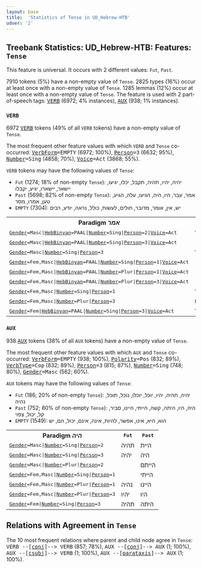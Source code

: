 ```yaml
---
layout: base
title:  'Statistics of Tense in UD_Hebrew-HTB'
udver: '2'
---
```


## Treebank Statistics: UD_Hebrew-HTB: Features: `Tense`

This feature is universal.
It occurs with 2 different values: `Fut`, `Past`.

7910 tokens (5%) have a non-empty value of `Tense`.
2825 types (16%) occur at least once with a non-empty value of `Tense`.
1285 lemmas (12%) occur at least once with a non-empty value of `Tense`.
The feature is used with 2 part-of-speech tags: <tt><a href="he_htb-pos-VERB.html">VERB</a></tt> (6972; 4% instances), <tt><a href="he_htb-pos-AUX.html">AUX</a></tt> (938; 1% instances).

### `VERB`

6972 <tt><a href="he_htb-pos-VERB.html">VERB</a></tt> tokens (49% of all `VERB` tokens) have a non-empty value of `Tense`.

The most frequent other feature values with which `VERB` and `Tense` co-occurred: <tt><a href="he_htb-feat-VerbForm.html">VerbForm</a></tt><tt>=EMPTY</tt> (6972; 100%), <tt><a href="he_htb-feat-Person.html">Person</a></tt><tt>=3</tt> (6632; 95%), <tt><a href="he_htb-feat-Number.html">Number</a></tt><tt>=Sing</tt> (4858; 70%), <tt><a href="he_htb-feat-Voice.html">Voice</a></tt><tt>=Act</tt> (3868; 55%).

`VERB` tokens may have the following values of `Tense`:

* `Fut` (1274; 18% of non-empty `Tense`): יהיה, יהיו, תהיה, תקבל, יכלו, יגיעו, יישאר, יישארו, יגיע, יקבלו
* `Past` (5698; 82% of non-empty `Tense`): אמר, עבר, היו, היה, הגיעו, עלה, הגיע, טען, אמרו, מסר
* `EMPTY` (7304): יש, אין, אומר, מדובר, חולים, לעשות, כולל, נראה, יודע, רבים

<table>
  <tr><th>Paradigm <i>אמר</i></th><th><tt>Fut</tt></th><th><tt>Past</tt></th></tr>
  <tr><td><tt><tt><a href="he_htb-feat-Gender.html">Gender</a></tt><tt>=Masc</tt>|<tt><a href="he_htb-feat-HebBinyan.html">HebBinyan</a></tt><tt>=PAAL</tt>|<tt><a href="he_htb-feat-Number.html">Number</a></tt><tt>=Sing</tt>|<tt><a href="he_htb-feat-Person.html">Person</a></tt><tt>=2</tt>|<tt><a href="he_htb-feat-Voice.html">Voice</a></tt><tt>=Act</tt></tt></td><td>תאמר</td><td>אמרת</td></tr>
  <tr><td><tt><tt><a href="he_htb-feat-Gender.html">Gender</a></tt><tt>=Masc</tt>|<tt><a href="he_htb-feat-HebBinyan.html">HebBinyan</a></tt><tt>=PAAL</tt>|<tt><a href="he_htb-feat-Number.html">Number</a></tt><tt>=Sing</tt>|<tt><a href="he_htb-feat-Person.html">Person</a></tt><tt>=3</tt>|<tt><a href="he_htb-feat-Voice.html">Voice</a></tt><tt>=Act</tt></tt></td><td></td><td>אמר</td></tr>
  <tr><td><tt><tt><a href="he_htb-feat-Gender.html">Gender</a></tt><tt>=Masc</tt>|<tt><a href="he_htb-feat-Number.html">Number</a></tt><tt>=Sing</tt>|<tt><a href="he_htb-feat-Person.html">Person</a></tt><tt>=3</tt></tt></td><td>יאמר</td><td></td></tr>
  <tr><td><tt><tt><a href="he_htb-feat-Gender.html">Gender</a></tt><tt>=Fem,Masc</tt>|<tt><a href="he_htb-feat-HebBinyan.html">HebBinyan</a></tt><tt>=PAAL</tt>|<tt><a href="he_htb-feat-Number.html">Number</a></tt><tt>=Sing</tt>|<tt><a href="he_htb-feat-Person.html">Person</a></tt><tt>=1</tt>|<tt><a href="he_htb-feat-Voice.html">Voice</a></tt><tt>=Act</tt></tt></td><td></td><td>אמרתי</td></tr>
  <tr><td><tt><tt><a href="he_htb-feat-Gender.html">Gender</a></tt><tt>=Fem,Masc</tt>|<tt><a href="he_htb-feat-HebBinyan.html">HebBinyan</a></tt><tt>=PAAL</tt>|<tt><a href="he_htb-feat-Number.html">Number</a></tt><tt>=Plur</tt>|<tt><a href="he_htb-feat-Person.html">Person</a></tt><tt>=1</tt>|<tt><a href="he_htb-feat-Voice.html">Voice</a></tt><tt>=Act</tt></tt></td><td></td><td>אמרנו</td></tr>
  <tr><td><tt><tt><a href="he_htb-feat-Gender.html">Gender</a></tt><tt>=Fem,Masc</tt>|<tt><a href="he_htb-feat-HebBinyan.html">HebBinyan</a></tt><tt>=PAAL</tt>|<tt><a href="he_htb-feat-Number.html">Number</a></tt><tt>=Plur</tt>|<tt><a href="he_htb-feat-Person.html">Person</a></tt><tt>=3</tt>|<tt><a href="he_htb-feat-Voice.html">Voice</a></tt><tt>=Act</tt></tt></td><td></td><td>אמרו</td></tr>
  <tr><td><tt><tt><a href="he_htb-feat-Gender.html">Gender</a></tt><tt>=Fem,Masc</tt>|<tt><a href="he_htb-feat-Number.html">Number</a></tt><tt>=Sing</tt>|<tt><a href="he_htb-feat-Person.html">Person</a></tt><tt>=1</tt></tt></td><td>אומר</td><td></td></tr>
  <tr><td><tt><tt><a href="he_htb-feat-Gender.html">Gender</a></tt><tt>=Fem,Masc</tt>|<tt><a href="he_htb-feat-Number.html">Number</a></tt><tt>=Plur</tt>|<tt><a href="he_htb-feat-Person.html">Person</a></tt><tt>=3</tt></tt></td><td>יאמרו</td><td></td></tr>
  <tr><td><tt><tt><a href="he_htb-feat-Gender.html">Gender</a></tt><tt>=Fem</tt>|<tt><a href="he_htb-feat-HebBinyan.html">HebBinyan</a></tt><tt>=PAAL</tt>|<tt><a href="he_htb-feat-Number.html">Number</a></tt><tt>=Sing</tt>|<tt><a href="he_htb-feat-Person.html">Person</a></tt><tt>=3</tt>|<tt><a href="he_htb-feat-Voice.html">Voice</a></tt><tt>=Act</tt></tt></td><td>תאמר</td><td>אמרה</td></tr>
</table>

### `AUX`

938 <tt><a href="he_htb-pos-AUX.html">AUX</a></tt> tokens (38% of all `AUX` tokens) have a non-empty value of `Tense`.

The most frequent other feature values with which `AUX` and `Tense` co-occurred: <tt><a href="he_htb-feat-VerbForm.html">VerbForm</a></tt><tt>=EMPTY</tt> (938; 100%), <tt><a href="he_htb-feat-Polarity.html">Polarity</a></tt><tt>=Pos</tt> (832; 89%), <tt><a href="he_htb-feat-VerbType.html">VerbType</a></tt><tt>=Cop</tt> (832; 89%), <tt><a href="he_htb-feat-Person.html">Person</a></tt><tt>=3</tt> (815; 87%), <tt><a href="he_htb-feat-Number.html">Number</a></tt><tt>=Sing</tt> (748; 80%), <tt><a href="he_htb-feat-Gender.html">Gender</a></tt><tt>=Masc</tt> (562; 60%).

`AUX` tokens may have the following values of `Tense`:

* `Fut` (186; 20% of non-empty `Tense`): יהיה, תהיה, יהיו, יוכל, יוכלו, נוכל, תוכל, נהיה
* `Past` (752; 80% of non-empty `Tense`): היה, היו, היתה, קשה, הייתי, היינו, סביר, קל, יכול, צפוי
* `EMPTY` (1549): הוא, היא, אינו, אפשר, להיות, אינה, אינם, יכול, הם, יש

<table>
  <tr><th>Paradigm <i>היה</i></th><th><tt>Fut</tt></th><th><tt>Past</tt></th></tr>
  <tr><td><tt><tt><a href="he_htb-feat-Gender.html">Gender</a></tt><tt>=Masc</tt>|<tt><a href="he_htb-feat-Number.html">Number</a></tt><tt>=Sing</tt>|<tt><a href="he_htb-feat-Person.html">Person</a></tt><tt>=2</tt></tt></td><td>תהיה</td><td>היית</td></tr>
  <tr><td><tt><tt><a href="he_htb-feat-Gender.html">Gender</a></tt><tt>=Masc</tt>|<tt><a href="he_htb-feat-Number.html">Number</a></tt><tt>=Sing</tt>|<tt><a href="he_htb-feat-Person.html">Person</a></tt><tt>=3</tt></tt></td><td>יהיה</td><td>היה</td></tr>
  <tr><td><tt><tt><a href="he_htb-feat-Gender.html">Gender</a></tt><tt>=Masc</tt>|<tt><a href="he_htb-feat-Number.html">Number</a></tt><tt>=Plur</tt>|<tt><a href="he_htb-feat-Person.html">Person</a></tt><tt>=2</tt></tt></td><td></td><td>הייתם</td></tr>
  <tr><td><tt><tt><a href="he_htb-feat-Gender.html">Gender</a></tt><tt>=Fem,Masc</tt>|<tt><a href="he_htb-feat-Number.html">Number</a></tt><tt>=Sing</tt>|<tt><a href="he_htb-feat-Person.html">Person</a></tt><tt>=1</tt></tt></td><td></td><td>הייתי</td></tr>
  <tr><td><tt><tt><a href="he_htb-feat-Gender.html">Gender</a></tt><tt>=Fem,Masc</tt>|<tt><a href="he_htb-feat-Number.html">Number</a></tt><tt>=Plur</tt>|<tt><a href="he_htb-feat-Person.html">Person</a></tt><tt>=1</tt></tt></td><td>נהיה</td><td>היינו</td></tr>
  <tr><td><tt><tt><a href="he_htb-feat-Gender.html">Gender</a></tt><tt>=Fem,Masc</tt>|<tt><a href="he_htb-feat-Number.html">Number</a></tt><tt>=Plur</tt>|<tt><a href="he_htb-feat-Person.html">Person</a></tt><tt>=3</tt></tt></td><td>יהיו</td><td>היו</td></tr>
  <tr><td><tt><tt><a href="he_htb-feat-Gender.html">Gender</a></tt><tt>=Fem</tt>|<tt><a href="he_htb-feat-Number.html">Number</a></tt><tt>=Sing</tt>|<tt><a href="he_htb-feat-Person.html">Person</a></tt><tt>=3</tt></tt></td><td>תהיה</td><td>היתה</td></tr>
</table>

## Relations with Agreement in `Tense`

The 10 most frequent relations where parent and child node agree in `Tense`:
<tt>VERB --[<tt><a href="he_htb-dep-conj.html">conj</a></tt>]--> VERB</tt> (857; 78%),
<tt>AUX --[<tt><a href="he_htb-dep-conj.html">conj</a></tt>]--> AUX</tt> (1; 100%),
<tt>AUX --[<tt><a href="he_htb-dep-csubj.html">csubj</a></tt>]--> VERB</tt> (1; 100%),
<tt>AUX --[<tt><a href="he_htb-dep-parataxis.html">parataxis</a></tt>]--> AUX</tt> (1; 100%).

